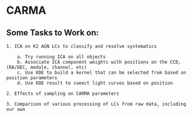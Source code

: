 # CARMA

## Some Tasks to Work on:

	1. ICA on K2 AGN LCs to classify and resolve systematics

		a. Try running ICA on all objects
		b. Associate ICA component weights with positions on the CCD, (RA/DEC, module, channel, etc)
		c. Use KDE to build a kernel that can be selected from based on position parameters
		d. Use KDE result to coeect light curves based on position

	2. Effects of sampling on CARMA parameters

	3. Comparison of various processing of LCs from raw data, including our own
